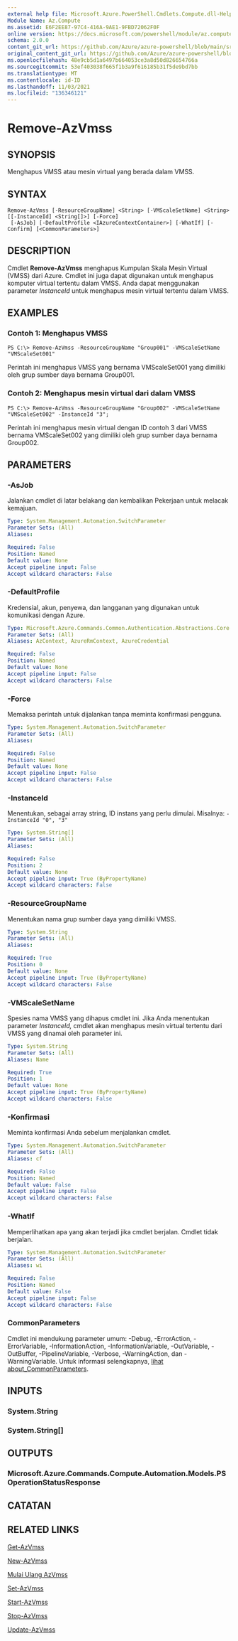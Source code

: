 ```yaml
---
external help file: Microsoft.Azure.PowerShell.Cmdlets.Compute.dll-Help.xml
Module Name: Az.Compute
ms.assetid: E6F2EE87-97C4-416A-9AE1-9FBD72062F0F
online version: https://docs.microsoft.com/powershell/module/az.compute/remove-azvmss
schema: 2.0.0
content_git_url: https://github.com/Azure/azure-powershell/blob/main/src/Compute/Compute/help/Remove-AzVmss.md
original_content_git_url: https://github.com/Azure/azure-powershell/blob/main/src/Compute/Compute/help/Remove-AzVmss.md
ms.openlocfilehash: 48e9cb5d1a6497b664053ce3a8d50d826654766a
ms.sourcegitcommit: 53ef403038f665f1b3a9f616185b31f5de9bd7bb
ms.translationtype: MT
ms.contentlocale: id-ID
ms.lasthandoff: 11/03/2021
ms.locfileid: "136346121"
---
```

# Remove-AzVmss

## SYNOPSIS
Menghapus VMSS atau mesin virtual yang berada dalam VMSS.

## SYNTAX

```
Remove-AzVmss [-ResourceGroupName] <String> [-VMScaleSetName] <String> [[-InstanceId] <String[]>] [-Force]
 [-AsJob] [-DefaultProfile <IAzureContextContainer>] [-WhatIf] [-Confirm] [<CommonParameters>]
```

## DESCRIPTION
Cmdlet **Remove-AzVmss** menghapus Kumpulan Skala Mesin Virtual (VMSS) dari Azure.
Cmdlet ini juga dapat digunakan untuk menghapus komputer virtual tertentu dalam VMSS.
Anda dapat menggunakan parameter *InstanceId* untuk menghapus mesin virtual tertentu dalam VMSS.

## EXAMPLES

### Contoh 1: Menghapus VMSS
```
PS C:\> Remove-AzVmss -ResourceGroupName "Group001" -VMScaleSetName "VMScaleSet001"
```

Perintah ini menghapus VMSS yang bernama VMScaleSet001 yang dimiliki oleh grup sumber daya bernama Group001.

### Contoh 2: Menghapus mesin virtual dari dalam VMSS
```
PS C:\> Remove-AzVmss -ResourceGroupName "Group002" -VMScaleSetName "VMScaleSet002" -InstanceId "3";
```

Perintah ini menghapus mesin virtual dengan ID contoh 3 dari VMSS bernama VMScaleSet002 yang dimiliki oleh grup sumber daya bernama Group002.

## PARAMETERS

### -AsJob
Jalankan cmdlet di latar belakang dan kembalikan Pekerjaan untuk melacak kemajuan.

```yaml
Type: System.Management.Automation.SwitchParameter
Parameter Sets: (All)
Aliases:

Required: False
Position: Named
Default value: None
Accept pipeline input: False
Accept wildcard characters: False
```

### -DefaultProfile
Kredensial, akun, penyewa, dan langganan yang digunakan untuk komunikasi dengan Azure.

```yaml
Type: Microsoft.Azure.Commands.Common.Authentication.Abstractions.Core.IAzureContextContainer
Parameter Sets: (All)
Aliases: AzContext, AzureRmContext, AzureCredential

Required: False
Position: Named
Default value: None
Accept pipeline input: False
Accept wildcard characters: False
```

### -Force
Memaksa perintah untuk dijalankan tanpa meminta konfirmasi pengguna.

```yaml
Type: System.Management.Automation.SwitchParameter
Parameter Sets: (All)
Aliases:

Required: False
Position: Named
Default value: None
Accept pipeline input: False
Accept wildcard characters: False
```

### -InstanceId
Menentukan, sebagai array string, ID instans yang perlu dimulai.
Misalnya: `-InstanceId "0", "3"`

```yaml
Type: System.String[]
Parameter Sets: (All)
Aliases:

Required: False
Position: 2
Default value: None
Accept pipeline input: True (ByPropertyName)
Accept wildcard characters: False
```

### -ResourceGroupName
Menentukan nama grup sumber daya yang dimiliki VMSS.

```yaml
Type: System.String
Parameter Sets: (All)
Aliases:

Required: True
Position: 0
Default value: None
Accept pipeline input: True (ByPropertyName)
Accept wildcard characters: False
```

### -VMScaleSetName
Spesies nama VMSS yang dihapus cmdlet ini.
Jika Anda menentukan parameter *InstanceId,* cmdlet akan menghapus mesin virtual tertentu dari VMSS yang dinamai oleh parameter ini.

```yaml
Type: System.String
Parameter Sets: (All)
Aliases: Name

Required: True
Position: 1
Default value: None
Accept pipeline input: True (ByPropertyName)
Accept wildcard characters: False
```

### -Konfirmasi
Meminta konfirmasi Anda sebelum menjalankan cmdlet.

```yaml
Type: System.Management.Automation.SwitchParameter
Parameter Sets: (All)
Aliases: cf

Required: False
Position: Named
Default value: False
Accept pipeline input: False
Accept wildcard characters: False
```

### -WhatIf
Memperlihatkan apa yang akan terjadi jika cmdlet berjalan. Cmdlet tidak berjalan.

```yaml
Type: System.Management.Automation.SwitchParameter
Parameter Sets: (All)
Aliases: wi

Required: False
Position: Named
Default value: False
Accept pipeline input: False
Accept wildcard characters: False
```

### CommonParameters
Cmdlet ini mendukung parameter umum: -Debug, -ErrorAction, -ErrorVariable, -InformationAction, -InformationVariable, -OutVariable, -OutBuffer, -PipelineVariable, -Verbose, -WarningAction, dan -WarningVariable. Untuk informasi selengkapnya, [lihat about_CommonParameters](http://go.microsoft.com/fwlink/?LinkID=113216).

## INPUTS

### System.String

### System.String[]

## OUTPUTS

### Microsoft.Azure.Commands.Compute.Automation.Models.PSOperationStatusResponse

## CATATAN

## RELATED LINKS

[Get-AzVmss](./Get-AzVmss.md)

[New-AzVmss](./New-AzVmss.md)

[Mulai Ulang AzVmss](./Restart-AzVmss.md)

[Set-AzVmss](./Set-AzVmss.md)

[Start-AzVmss](./Start-AzVmss.md)

[Stop-AzVmss](./Stop-AzVmss.md)

[Update-AzVmss](./Update-AzVmss.md)


